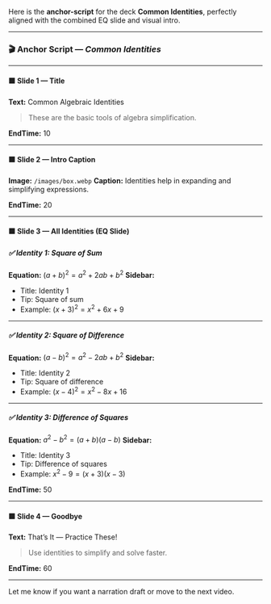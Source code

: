 Here is the **anchor-script** for the deck **Common Identities**, perfectly aligned with the combined EQ slide and visual intro.

---

### 🎬 Anchor Script — *Common Identities*

---

#### 🟩 Slide 1 — Title

**Text:**
Common Algebraic Identities

> These are the basic tools of algebra simplification.

**EndTime:** 10

---

#### 🟩 Slide 2 — Intro Caption

**Image:** `/images/box.webp`
**Caption:**
Identities help in expanding and simplifying expressions.

**EndTime:** 20

---

#### 🟩 Slide 3 — All Identities (EQ Slide)

##### ✅ Identity 1: Square of Sum

**Equation:**
$(a + b)^2 = a^2 + 2ab + b^2$
**Sidebar:**

* Title: Identity 1
* Tip: Square of sum
* Example: $(x + 3)^2 = x^2 + 6x + 9$

---

##### ✅ Identity 2: Square of Difference

**Equation:**
$(a - b)^2 = a^2 - 2ab + b^2$
**Sidebar:**

* Title: Identity 2
* Tip: Square of difference
* Example: $(x - 4)^2 = x^2 - 8x + 16$

---

##### ✅ Identity 3: Difference of Squares

**Equation:**
$a^2 - b^2 = (a + b)(a - b)$
**Sidebar:**

* Title: Identity 3
* Tip: Difference of squares
* Example: $x^2 - 9 = (x + 3)(x - 3)$

**EndTime:** 50

---

#### 🟩 Slide 4 — Goodbye

**Text:**
That’s It — Practice These!

> Use identities to simplify and solve faster.

**EndTime:** 60

---

Let me know if you want a narration draft or move to the next video.
